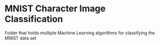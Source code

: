 # MNIST Character Image Classification

Folder that holds multiple Machine Learning algorithms for classifying the MNIST data set
